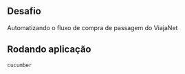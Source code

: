 ## Desafio
Automatizando o fluxo de compra de passagem do ViajaNet

## Rodando aplicação
`cucumber`
